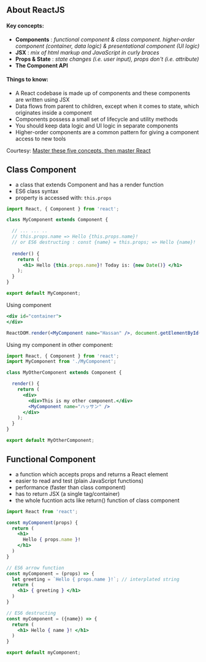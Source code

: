 ## About ReactJS
#### Key concepts:
* **Components** : *functional component & class component. higher-order component (container, data logic) & presentational component (UI logic)*
* **JSX** : *mix of html markup and JavaScript in curly braces*
* **Props & State** : *state changes (i.e. user input), props don't (i.e. attribute)*
* **The Component API**

#### Things to know:
* A React codebase is made up of components and these components are written using JSX
* Data flows from parent to children, except when it comes to state, which originates inside a component
* Components possess a small set of lifecycle and utility methods
* You should keep data logic and UI logic in separate components
* Higher-order components are a common pattern for giving a component access to new tools

Courtesy: [Master these five concepts, then master React](https://www.freecodecamp.org/news/the-5-things-you-need-to-know-to-understand-react-a1dbd5d114a3/)

## Class Component
* a class that extends Component and has a render function
* ES6 class syntax
* property is accessed with: `this.props`

```jsx
import React, { Component } from 'react';

class MyComponent extends Component {

  // ... ... ..
  // this.props.name => Hello {this.props.name}!
  // or ES6 destructing : const {name} = this.props; => Hello {name}!
  
  render() {
    return (
      <h1> Hello {this.props.name}! Today is: {new Date()} </h1>
    );
  }
}

export default MyComponent;
```

Using component
```jsx
<div id="container">
</div>

ReactDOM.render(<MyComponent name="Hassan" />, document.getElementById('content'));
```

Using my component in other component: 
```jsx
import React, { Component } from 'react';
import MyComponent from './MyComponent';

class MyOtherComponent extends Component {

  render() {
    return (
      <div>
        <div>This is my other component.</div>
        <MyComponent name="ハッサン" />
      </div>
    );
  }
}

export default MyOtherComponent;
```

## Functional Component
* a function which accepts props and returns a React element
* easier to read and test (plain JavaScript functions)
* performance (faster than class component)
* has to return JSX (a single tag/container)
* the whole fucntion acts like return() function of class component

```jsx
import React from 'react';

const myComponent(props) {
  return (
    <h1> 
      Hello { props.name }!
    </h1>
  )
}

// ES6 arrow function
const myComponent = (props) => {
  let greeting = `Hello { props.name }!`; // interplated string
  return (
    <h1> { greeting } </h1>
  )
}

// ES6 destructing
const myComponent = ({name}) => {
  return (
    <h1> Hello { name }! </h1>
  )
}

export default myComponent;
```
